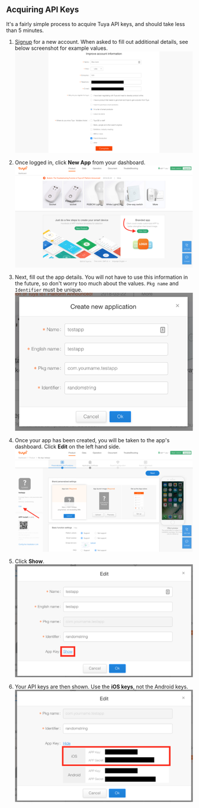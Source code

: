 ## Acquiring API Keys

It's a fairly simple process to acquire Tuya API keys, and should take less than 5 minutes.

1. [Signup](https://iot.tuya.com/signup) for a new account.  When asked to fill out additional details, see below screenshot for example values.
![Signup](assets/signup.png)

2. Once logged in, click **New App** from your dashboard.
![Tuya Home](assets/home.png)

3. Next, fill out the app details.  You will not have to use this information in the future, so don't worry too much about the values.  `Pkg name` and `Identifier` must be unique.
![Create App](assets/createApp.png)

4. Once your app has been created, you will be taken to the app's dashboard.  Click **Edit** on the left hand side.
![Edit App](assets/editApp.png)

5. Click **Show**.
![App Details](assets/appDetails.png)

6. Your API keys are then shown.  Use the **iOS keys**, not the Android keys.
![App Keys](assets/appKeys.png)
